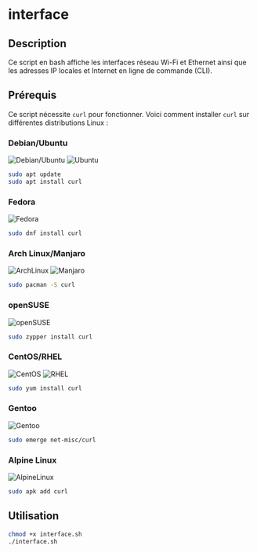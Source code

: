 # interface

## Description

Ce script en bash affiche les interfaces réseau Wi-Fi et Ethernet ainsi que les adresses IP locales et Internet en ligne de commande (CLI).

## Prérequis

Ce script nécessite `curl` pour fonctionner. Voici comment installer `curl` sur différentes distributions Linux :

### Debian/Ubuntu

![Debian/Ubuntu](https://upload.wikimedia.org/wikipedia/commons/5/5f/Debian_logo.png)
![Ubuntu](https://assets.ubuntu.com/v1/29985a98-ubuntu-logo32.png)

```bash
sudo apt update
sudo apt install curl
```

### Fedora

![Fedora](https://upload.wikimedia.org/wikipedia/commons/3/3f/Fedora_logo.png)

```bash
sudo dnf install curl
```

### Arch Linux/Manjaro

![ArchLinux](https://upload.wikimedia.org/wikipedia/commons/a/a5/Archlinux-icon-crystal-64.svg)
![Manjaro](https://upload.wikimedia.org/wikipedia/commons/3/3e/Manjaro-logo.svg)

```bash
sudo pacman -S curl
```

### openSUSE

![openSUSE](https://upload.wikimedia.org/wikipedia/commons/d/d0/OpenSUSE_Logo.svg)

```bash
sudo zypper install curl
```

### CentOS/RHEL

![CentOS](https://upload.wikimedia.org/wikipedia/commons/9/9e/CentOS_Circle_Logo.svg)
![RHEL](https://upload.wikimedia.org/wikipedia/commons/3/3f/RedHat.svg)


```bash
sudo yum install curl
```

### Gentoo
![Gentoo](https://upload.wikimedia.org/wikipedia/commons/4/48/Gentoo-logo.svg)

```bash
sudo emerge net-misc/curl
```

### Alpine Linux
![AlpineLinux](https://upload.wikimedia.org/wikipedia/commons/9/99/Alpine_Linux_logo.svg)


```bash
sudo apk add curl
```

## Utilisation

```bash
chmod +x interface.sh
./interface.sh
```
````
